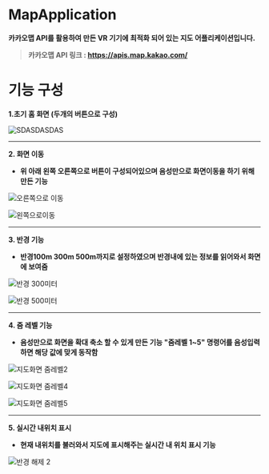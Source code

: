 # MapApplication
**카카오맵 API를 활용하여 만든 VR 기기에 최적화 되어 있는 지도 어플리케이션입니다.**  
>**카카오맵 API 링크 : https://apis.map.kakao.com/**  

# 기능 구성
**1.초기 홈 화면 (두개의 버튼으로 구성)** 

![SDASDASDAS](https://user-images.githubusercontent.com/98893006/183958920-3d84e62f-af7e-45d2-8dc6-27dfa42492d8.png)  

----------

**2. 화면 이동**  

* **위 아래 왼쪽 오른쪽으로 버튼이 구성되어있으며 음성만으로 화면이동을 하기 위해 만든 기능**   


![오른쪽으로 이동](https://user-images.githubusercontent.com/98893006/183954706-f7c29e9f-0260-4d7f-b7f6-dabe57c3c3be.png)  

![왼쪽으로이동](https://user-images.githubusercontent.com/98893006/183954716-f3327706-4b02-4a7b-b1ca-92ef48c1479d.png)  

----------
  
**3. 반경 기능**  

* **반경100m 300m 500m까지로 설정하였으며 반경내에 있는 정보를 읽어와서 화면에 보여줌**   


![반경 300미터](https://user-images.githubusercontent.com/98893006/183955247-5513365c-252b-4da3-b7f8-2f2362b2120f.png)  

![반경 500미터](https://user-images.githubusercontent.com/98893006/183955265-284c2166-1f5c-4089-9686-5b32cd57c280.png)
  
-----------

**4. 줌 레벨 기능** 

* **음성만으로 화면을 확대 축소 할 수 있게 만든 기능 "줌레벨 1~5" 명령어를 음성입력하면 해당 값에 맞게 동작함**   


![지도화면 줌레벨2](https://user-images.githubusercontent.com/98893006/183956098-6778c90a-87ff-481a-8a57-abea57cef7d0.png)
  
![지도화면 줌레벨4](https://user-images.githubusercontent.com/98893006/184545682-ec0c4983-7453-44ac-aaa8-73ac7f553104.png)
  
![지도화면 줌레벨5](https://user-images.githubusercontent.com/98893006/184545687-1b84d080-6444-416a-9680-d0b959885699.png)

  
-----------

**5. 실시간 내위치 표시**

* **현재 내위치를 불러와서 지도에 표시해주는 실시간 내 위치 표시 기능**   



![반경 해제 2](https://user-images.githubusercontent.com/98893006/183956512-21f575ca-96e7-4f72-b2e6-d0bd3139cbc6.png)


